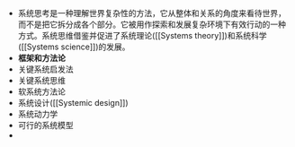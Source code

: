 - 系统思考是一种理解世界复杂性的方法，它从整体和关系的角度来看待世界，而不是把它拆分成各个部分。它被用作探索和发展复杂环境下有效行动的一种方式。系统思维借鉴并促进了系统理论([[Systems theory]])和系统科学([[Systems science]])的发展。
- **框架和方法论**
- 关键系统启发法
- 关键系统思维
- 软系统方法论
- 系统设计([[Systemic design]])
- 系统动力学
- 可行的系统模型
-